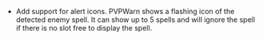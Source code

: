 * Add support for alert icons. PVPWarn shows a flashing icon of the detected enemy spell. It can show up to 5 spells and will ignore the spell if there is no slot free to display the spell.
